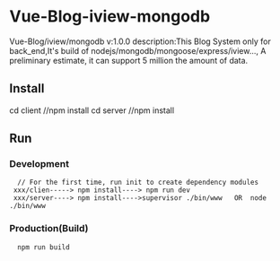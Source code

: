 # Vue-Blog-iview-mongodb
Vue-Blog/iview/mongodb
v:1.0.0
description:This Blog System only for back_end,It's build of nodejs/mongodb/mongoose/express/iview...,
A preliminary estimate, it can support 5 million the amount of data.
## Install
  cd client 
      //npm install
  cd server
      //npm install
      
## Run
  ### Development

      // For the first time, run init to create dependency modules
     xxx/clien-----> npm install----> npm run dev
     xxx/server----> npm install---->supervisor ./bin/www   OR  node ./bin/www
     
 ### Production(Build)
 
      npm run build
     

